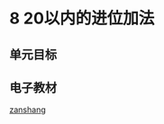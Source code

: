 # 8 20以内的进位加法

## 单元目标


## 电子教材

<Ebook grade="xxsx1a" :pages="88" :paged="103" ></Ebook>

[zanshang](../res/zanshang.md ':include')